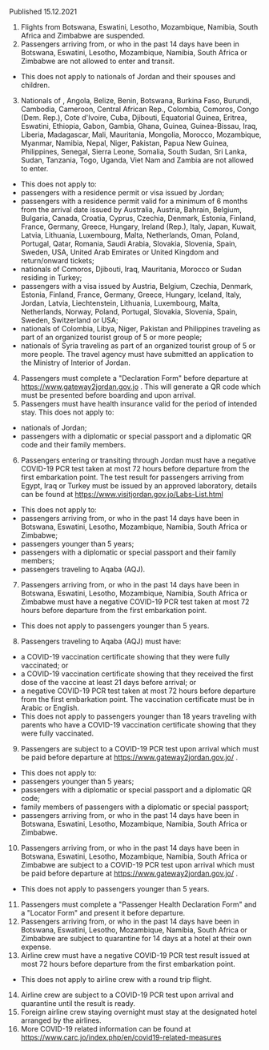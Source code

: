 Published 15.12.2021
1. Flights from Botswana, Eswatini, Lesotho, Mozambique, Namibia, South Africa and Zimbabwe are suspended.
2. Passengers arriving from, or who in the past 14 days have been in Botswana, Eswatini, Lesotho, Mozambique, Namibia, South Africa or Zimbabwe are not allowed to enter and transit.
- This does not apply to nationals of Jordan and their spouses and children.
3. Nationals of , Angola, Belize, Benin, Botswana, Burkina Faso, Burundi, Cambodia, Cameroon, Central African Rep., Colombia, Comoros, Congo (Dem. Rep.), Cote d'Ivoire, Cuba, Djibouti, Equatorial Guinea, Eritrea, Eswatini, Ethiopia, Gabon, Gambia, Ghana, Guinea, Guinea-Bissau, Iraq, Liberia, Madagascar, Mali, Mauritania, Mongolia, Morocco, Mozambique, Myanmar, Namibia, Nepal, Niger, Pakistan, Papua New Guinea, Philippines, Senegal, Sierra Leone, Somalia, South Sudan, Sri Lanka, Sudan, Tanzania, Togo, Uganda, Viet Nam and Zambia are not allowed to enter.
- This does not apply to:
- passengers with a residence permit or visa issued by Jordan;
- passengers with a residence permit valid for a minimum of 6 months from the arrival date issued by Australia, Austria, Bahrain, Belgium, Bulgaria, Canada, Croatia, Cyprus, Czechia, Denmark, Estonia, Finland, France, Germany, Greece, Hungary, Ireland (Rep.), Italy, Japan, Kuwait, Latvia, Lithuania, Luxembourg, Malta, Netherlands, Oman, Poland, Portugal, Qatar, Romania, Saudi Arabia, Slovakia, Slovenia, Spain, Sweden, USA, United Arab Emirates or United Kingdom and return/onward tickets;
- nationals of Comoros, Djibouti, Iraq, Mauritania, Morocco or Sudan residing in Turkey;
- passengers with a visa issued by Austria, Belgium, Czechia, Denmark, Estonia, Finland, France, Germany, Greece, Hungary, Iceland, Italy, Jordan, Latvia, Liechtenstein, Lithuania, Luxembourg, Malta, Netherlands, Norway, Poland, Portugal, Slovakia, Slovenia, Spain, Sweden, Switzerland or USA;
- nationals of Colombia, Libya, Niger, Pakistan and Philippines traveling as part of an organized tourist group of 5 or more people;
- nationals of Syria traveling as part of an organized tourist group of 5 or more people. The travel agency must have submitted an application to the Ministry of Interior of Jordan.
4. Passengers must complete a "Declaration Form" before departure at <a href="https://www.gateway2jordan.gov.jo">https://www.gateway2jordan.gov.jo</a> . This will generate a QR code which must be presented before boarding and upon arrival.
5. Passengers must have health insurance valid for the period of intended stay.
This does not apply to:
- nationals of Jordan;
- passengers with a diplomatic or special passport and a diplomatic QR code and their family members.
6. Passengers entering or transiting through Jordan must have a negative COVID-19 PCR test taken at most 72 hours before departure from the first embarkation point. The test result for passengers arriving from Egypt, Iraq or Turkey must be issued by an approved laboratory, details can be found at <a href="https://www.visitjordan.gov.jo/Labs-List.html">https://www.visitjordan.gov.jo/Labs-List.html</a>
- This does not apply to:
- passengers arriving from, or who in the past 14 days have been in Botswana, Eswatini, Lesotho, Mozambique, Namibia, South Africa or Zimbabwe;
- passengers younger than 5 years;
- passengers with a diplomatic or special passport and their family members;
- passengers traveling to Aqaba (AQJ).
7. Passengers arriving from, or who in the past 14 days have been in Botswana, Eswatini, Lesotho, Mozambique, Namibia, South Africa or Zimbabwe must have a negative COVID-19 PCR test taken at most 72 hours before departure from the first embarkation point.
- This does not apply to passengers younger than 5 years.
8. Passengers traveling to Aqaba (AQJ) must have:
- a COVID-19 vaccination certificate showing that they were fully vaccinated; or
- a COVID-19 vaccination certificate showing that they received the first dose of the vaccine at least 21 days before arrival; or
- a negative COVID-19 PCR test taken at most 72 hours before departure from the first embarkation point.
The vaccination certificate must be in Arabic or English.
- This does not apply to passengers younger than 18 years traveling with parents who have a COVID-19 vaccination certificate showing that they were fully vaccinated.
9. Passengers are subject to a COVID-19 PCR test upon arrival which must be paid before departure at <a href="https://www.gateway2jordan.gov.jo/">https://www.gateway2jordan.gov.jo/</a> .
- This does not apply to:
- passengers younger than 5 years;
- passengers with a diplomatic or special passport and a diplomatic QR code;
- family members of passengers with a diplomatic or special passport;
- passengers arriving from, or who in the past 14 days have been in Botswana, Eswatini, Lesotho, Mozambique, Namibia, South Africa or Zimbabwe.
10. Passengers arriving from, or who in the past 14 days have been in Botswana, Eswatini, Lesotho, Mozambique, Namibia, South Africa or Zimbabwe are subject to a COVID-19 PCR test upon arrival which must be paid before departure at <a href="https://www.gateway2jordan.gov.jo/">https://www.gateway2jordan.gov.jo/</a> .
- This does not apply to passengers younger than 5 years.
11. Passengers must complete a "Passenger Health Declaration Form" and a "Locator Form" and present it before departure.
12. Passengers arriving from, or who in the past 14 days have been in Botswana, Eswatini, Lesotho, Mozambique, Namibia, South Africa or Zimbabwe are subject to quarantine for 14 days at a hotel at their own expense.
13. Airline crew must have a negative COVID-19 PCR test result issued at most 72 hours before departure from the first embarkation point.
- This does not apply to airline crew with a round trip flight.
14. Airline crew are subject to a COVID-19 PCR test upon arrival and quarantine until the result is ready.
15. Foreign airline crew staying overnight must stay at the designated hotel arranged by the airlines.
16. More COVID-19 related information can be found at <a href="https://www.carc.jo/index.php/en/covid19-related-measures">https://www.carc.jo/index.php/en/covid19-related-measures</a>